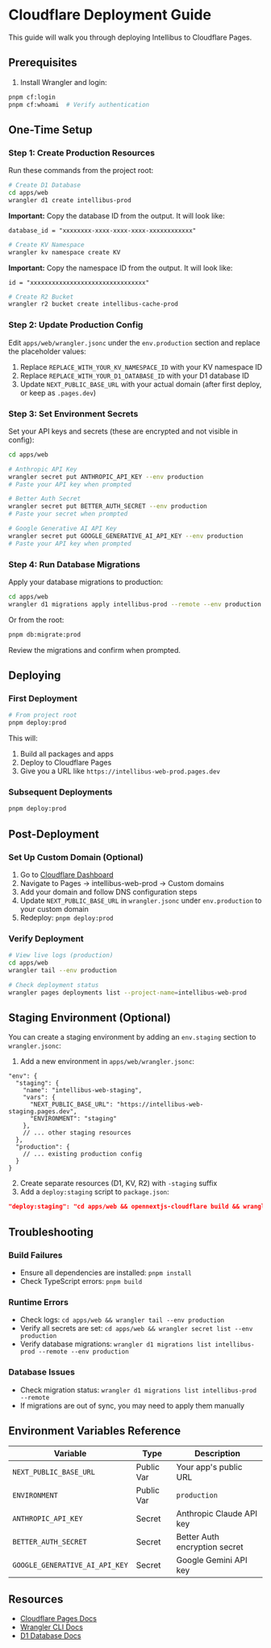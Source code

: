 # Cloudflare Deployment Guide

This guide will walk you through deploying Intellibus to Cloudflare Pages.

## Prerequisites

1. Install Wrangler and login:
```bash
pnpm cf:login
pnpm cf:whoami  # Verify authentication
```

## One-Time Setup

### Step 1: Create Production Resources

Run these commands from the project root:

```bash
# Create D1 Database
cd apps/web
wrangler d1 create intellibus-prod
```

**Important:** Copy the database ID from the output. It will look like:
```
database_id = "xxxxxxxx-xxxx-xxxx-xxxx-xxxxxxxxxxxx"
```

```bash
# Create KV Namespace
wrangler kv namespace create KV
```

**Important:** Copy the namespace ID from the output. It will look like:
```
id = "xxxxxxxxxxxxxxxxxxxxxxxxxxxxxxxx"
```

```bash
# Create R2 Bucket
wrangler r2 bucket create intellibus-cache-prod
```

### Step 2: Update Production Config

Edit `apps/web/wrangler.jsonc` under the `env.production` section and replace the placeholder values:

1. Replace `REPLACE_WITH_YOUR_KV_NAMESPACE_ID` with your KV namespace ID
2. Replace `REPLACE_WITH_YOUR_D1_DATABASE_ID` with your D1 database ID
3. Update `NEXT_PUBLIC_BASE_URL` with your actual domain (after first deploy, or keep as `.pages.dev`)

### Step 3: Set Environment Secrets

Set your API keys and secrets (these are encrypted and not visible in config):

```bash
cd apps/web

# Anthropic API Key
wrangler secret put ANTHROPIC_API_KEY --env production
# Paste your API key when prompted

# Better Auth Secret
wrangler secret put BETTER_AUTH_SECRET --env production
# Paste your secret when prompted

# Google Generative AI API Key
wrangler secret put GOOGLE_GENERATIVE_AI_API_KEY --env production
# Paste your API key when prompted
```

### Step 4: Run Database Migrations

Apply your database migrations to production:

```bash
cd apps/web
wrangler d1 migrations apply intellibus-prod --remote --env production
```

Or from the root:
```bash
pnpm db:migrate:prod
```

Review the migrations and confirm when prompted.

## Deploying

### First Deployment

```bash
# From project root
pnpm deploy:prod
```

This will:
1. Build all packages and apps
2. Deploy to Cloudflare Pages
3. Give you a URL like `https://intellibus-web-prod.pages.dev`

### Subsequent Deployments

```bash
pnpm deploy:prod
```

## Post-Deployment

### Set Up Custom Domain (Optional)

1. Go to [Cloudflare Dashboard](https://dash.cloudflare.com)
2. Navigate to Pages → intellibus-web-prod → Custom domains
3. Add your domain and follow DNS configuration steps
4. Update `NEXT_PUBLIC_BASE_URL` in `wrangler.jsonc` under `env.production` to your custom domain
5. Redeploy: `pnpm deploy:prod`

### Verify Deployment

```bash
# View live logs (production)
cd apps/web
wrangler tail --env production

# Check deployment status
wrangler pages deployments list --project-name=intellibus-web-prod
```

## Staging Environment (Optional)

You can create a staging environment by adding an `env.staging` section to `wrangler.jsonc`:

1. Add a new environment in `apps/web/wrangler.jsonc`:
```jsonc
"env": {
  "staging": {
    "name": "intellibus-web-staging",
    "vars": {
      "NEXT_PUBLIC_BASE_URL": "https://intellibus-web-staging.pages.dev",
      "ENVIRONMENT": "staging"
    },
    // ... other staging resources
  },
  "production": {
    // ... existing production config
  }
}
```

2. Create separate resources (D1, KV, R2) with `-staging` suffix
3. Add a `deploy:staging` script to `package.json`:
```json
"deploy:staging": "cd apps/web && opennextjs-cloudflare build && wrangler deploy --env staging"
```

## Troubleshooting

### Build Failures
- Ensure all dependencies are installed: `pnpm install`
- Check TypeScript errors: `pnpm build`

### Runtime Errors
- Check logs: `cd apps/web && wrangler tail --env production`
- Verify all secrets are set: `cd apps/web && wrangler secret list --env production`
- Verify database migrations: `wrangler d1 migrations list intellibus-prod --remote --env production`

### Database Issues
- Check migration status: `wrangler d1 migrations list intellibus-prod --remote`
- If migrations are out of sync, you may need to apply them manually

## Environment Variables Reference

| Variable | Type | Description |
|----------|------|-------------|
| `NEXT_PUBLIC_BASE_URL` | Public Var | Your app's public URL |
| `ENVIRONMENT` | Public Var | `production` |
| `ANTHROPIC_API_KEY` | Secret | Anthropic Claude API key |
| `BETTER_AUTH_SECRET` | Secret | Better Auth encryption secret |
| `GOOGLE_GENERATIVE_AI_API_KEY` | Secret | Google Gemini API key |

## Resources

- [Cloudflare Pages Docs](https://developers.cloudflare.com/pages)
- [Wrangler CLI Docs](https://developers.cloudflare.com/workers/wrangler)
- [D1 Database Docs](https://developers.cloudflare.com/d1)
